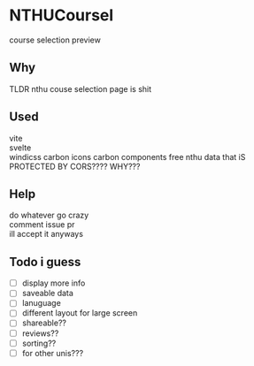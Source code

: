 # NTHUCoursel
course selection preview

## Why
TLDR nthu couse selection page is shit

## Used
vite  
svelte  
windicss
carbon icons
carbon components
free nthu data that iS PROTECTED BY CORS???? WHY???

## Help
do whatever go crazy  
comment issue pr  
ill accept it anyways

## Todo i guess
- [ ] display more info
- [ ] saveable data
- [ ] lanuguage
- [ ] different layout for large screen
- [ ] shareable??
- [ ] reviews??
- [ ] sorting??
- [ ] for other unis???

